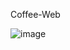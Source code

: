 Coffee-Web

![image](https://github.com/user-attachments/assets/884a7633-0182-4c57-bf85-1ebe1eb53b22)

